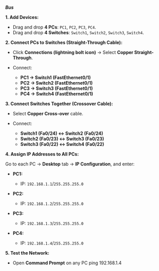 ***Bus***

**1. Add Devices:**

* Drag and drop **4 PCs**: `PC1`, `PC2`, `PC3`, `PC4`.
* Drag and drop **4 Switches**: `Switch1`, `Switch2`, `Switch3`, `Switch4`.

**2. Connect PCs to Switches (Straight-Through Cable):**

* Click **Connections (lightning bolt icon)** → Select **Copper Straight-Through**.
* Connect:

  * **PC1 → Switch1 (FastEthernet0/1)**
  * **PC2 → Switch2 (FastEthernet0/1)**
  * **PC3 → Switch3 (FastEthernet0/1)**
  * **PC4 → Switch4 (FastEthernet0/1)**

**3. Connect Switches Together (Crossover Cable):**

* Select **Copper Cross-over** cable.
* Connect:

  * **Switch1 (Fa0/24) ↔ Switch2 (Fa0/24)**
  * **Switch2 (Fa0/23) ↔ Switch3 (Fa0/23)**
  * **Switch3 (Fa0/22) ↔ Switch4 (Fa0/22)**

**4. Assign IP Addresses to All PCs:**

Go to each PC → **Desktop** tab → **IP Configuration**, and enter:

* **PC1:**

  * IP: `192.168.1.1`/`255.255.255.0`

* **PC2:**

  * IP: `192.168.1.2`/`255.255.255.0`

* **PC3:**

  * IP: `192.168.1.3`/`255.255.255.0`

* **PC4:**

  * IP: `192.168.1.4`/`255.255.255.0`

**5. Test the Network:**

* Open **Command Prompt** on any PC
  ping 192.168.1.4
